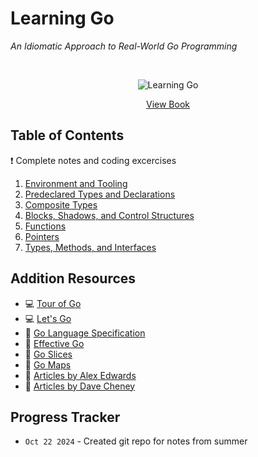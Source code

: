 # Learning Go

_An Idiomatic Approach to Real-World Go Programming_

<br/>

<p align="center">
    <img src="https://learning.oreilly.com/library/cover/9781492077206/250w/" alt="Learning Go">
    
</p>

<p align="center">
    <a href="https://www.oreilly.com/library/view/learning-go/9781492077206/">View Book</a>
</p>

## Table of Contents

❗️ Complete notes and coding excercises

1. [Environment and Tooling](https://github.com/marcusgeorgievski/learning-go/tree/main/chapters/chapter-1)
2. [Predeclared Types and Declarations](https://github.com/marcusgeorgievski/learning-go/tree/main/chapters/chapter-2)
3. [Composite Types](https://github.com/marcusgeorgievski/learning-go/tree/main/chapters/chapter-3)
4. [Blocks, Shadows, and Control Structures](https://github.com/marcusgeorgievski/learning-go/tree/main/chapters/chapter-4)
5. [Functions](https://github.com/marcusgeorgievski/learning-go/tree/main/chapters/chapter-5)
6. [Pointers](https://github.com/marcusgeorgievski/learning-go/tree/main/chapters/chapter-6)
7. [Types, Methods, and Interfaces](https://github.com/marcusgeorgievski/learning-go/tree/main/chapters/chapter-7)

## Addition Resources

- 💻 [Tour of Go](https://go.dev/tour/list)
- 💻 [Let's Go](https://lets-go.alexedwards.net)
- 📄 [Go Language Specification](https://go.dev/ref/spec)
- 📄 [Effective Go](https://go.dev/doc/effective_go)
- 📄 [Go Slices](https://go.dev/blog/slices-intro)
- 📄 [Go Maps](https://go.dev/blog/maps)
- 📄 [Articles by Alex Edwards](https://www.alexedwards.net/blog)
- 📄 [Articles by Dave Cheney](https://dave.cheney.net/practical-go)

## Progress Tracker

- `Oct 22 2024` - Created git repo for notes from summer
